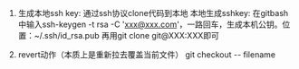 1. 生成本地ssh key:
通过ssh协议clone代码到本地
本地生成sshkey: 在gitbash中输入ssh-keygen -t rsa -C 'xxx@xxx.com'，一路回车，生成本机公钥。位置：~/.ssh/id_rsa.pub
再用git clone git@XXX:XXX即可

2. revert动作（本质上是重新拉去覆盖当前文件）
git checkout -- filename
